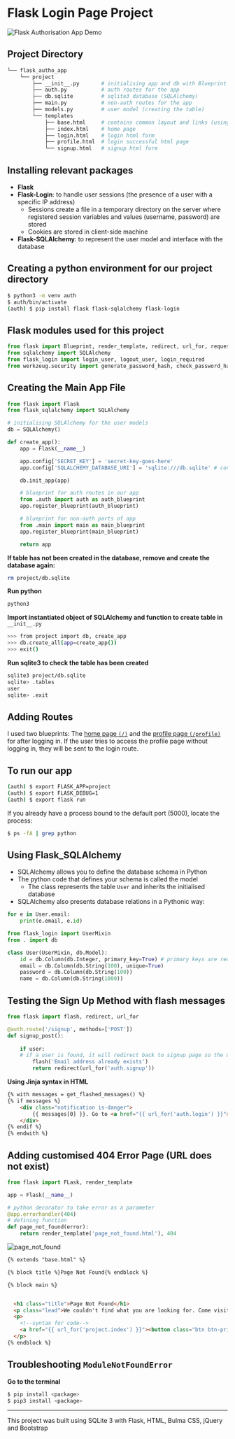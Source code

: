 # Flask Login Page Project 


![Flask Authorisation App Demo](flask-autho-appdemo.gif)

## Project Directory
```bash
└── flask_autho_app
    └── project
        ├── __init__.py       # initialising app and db with Blueprint and SQLAlchemy
        ├── auth.py           # auth routes for the app
        ├── db.sqlite         # sqlite3 database (SQLAlchemy)
        ├── main.py           # non-auth routes for the app
        ├── models.py         # user model (creating the table)
        └── templates
            ├── base.html     # contains common layout and links (using bulma css)
            ├── index.html    # home page
            ├── login.html    # login html form
            ├── profile.html  # login successful html page
            └── signup.html   # signup html form
```

## Installing relevant packages
- **Flask**
- **Flask-Login**: to handle user sessions (the presence of a user with a specific IP address)  
    - Sessions create a file in a temporary directory on the server where registered session variables and values (username, password) are stored
    - Cookies are stored in client-side machine
- **Flask-SQLAlchemy**: to represent the user model and interface with the database

## Creating a python environment for our project directory 
```bash
$ python3 -m venv auth
$ auth/bin/activate
(auth) $ pip install flask flask-sqlalchemy flask-login
```

## Flask modules used for this project
```python
from flask import Blueprint, render_template, redirect, url_for, request, flash, session
from sqlalchemy import SQLAlchemy
from flask_login import login_user, logout_user, login_required
from werkzeug.security import generate_password_hash, check_password_hash
```

## Creating the Main App File 

```python
from flask import Flask
from flask_sqlalchemy import SQLAlchemy

# initialising SQLAlchemy for the user models
db = SQLAlchemy()

def create_app():
    app = Flask(__name__)

    app.config['SECRET_KEY'] = 'secret-key-goes-here'
    app.config['SQLALCHEMY_DATABASE_URI'] = 'sqlite:///db.sqlite' # connect to local database

    db.init_app(app)

    # blueprint for auth routes in our app
    from .auth import auth as auth_blueprint
    app.register_blueprint(auth_blueprint)

    # blueprint for non-auth parts of app
    from .main import main as main_blueprint
    app.register_blueprint(main_blueprint)

    return app
```

**If table has not been created in the database, remove and create the database again:**
```bash
rm project/db.sqlite
```

**Run python**
```bash
python3
```

**Import instantiated object of SQLAlchemy and function to create table in** `__init__.py`
```bash
>>> from project import db, create_app
>>> db.create_all(app=create_app())
>>> exit()
```

**Run sqlite3 to check the table has been created**
```bash
sqlite3 project/db.sqlite
sqlite> .tables
user
sqlite> .exit
```

## Adding Routes 
I used two blueprints: The [home page `(/)`](project/templates/index.html) and the [profile page `(/profile)`](project/templates/profile.html) for after logging in. If the user tries to access the profile page without logging in, they will be sent to the login route.

## To run our app
```bash
(auth) $ export FLASK_APP=project
(auth) $ export FLASK_DEBUG=1
(auth) $ export flask run
```

If you already have a process bound to the default port (5000), locate the process:
```bash
$ ps -fA | grep python
```

## Using Flask_SQLAlchemy
- SQLAlchemy allows you to define the database schema in Python
- The python code that defines your schema is called the model
    - The class represents the table `User` and inherits the initialised database
- SQLAlchemy also presents database relations in a Pythonic way:
```python
for e in User.email:
    print(e.email, e.id)
```

```python
from flask_login import UserMixin
from . import db

class User(UserMixin, db.Model):
    id = db.Column(db.Integer, primary_key=True) # primary keys are required by SQLAlchemy
    email = db.Column(db.String(100), unique=True)
    password = db.Column(db.String(100))
    name = db.Column(db.String(1000))
```

## Testing the Sign Up Method with flash messages 
```python
from flask import flash, redirect, url_for

@auth.route('/signup', methods=['POST'])
def signup_post():
    
    if user:
    # if a user is found, it will redirect back to signup page so the user can try again 
        flash('Email address already exists')
        return redirect(url_for('auth.signup'))
```

**Using Jinja syntax in HTML**
```html
{% with messages = get_flashed_messages() %}
{% if messages %}
    <div class="notification is-danger">
        {{ messages[0] }}. Go to <a href="{{ url_for('auth.login') }}">login page</a>.
    </div>
{% endif %}
{% endwith %}
```

## Adding customised 404 Error Page (URL does not exist)
```python
from flask import FLask, render_template

app = Flask(__name__)

# python decorator to take error as a parameter
@app.errorhandler(404)
# defining function
def page_not_found(error):
    return render_template('page_not_found.html'), 404
```

![page_not_found](404.jpeg)

```html
{% extends "base.html" %}

{% block title %}Page Not Found{% endblock %}

{% block main %}


  <h1 class="title">Page Not Found</h1>
  <p class="lead">We couldn't find what you are looking for. Come visit the homepage :)</p>
  <p>
    <!--syntax for code-->
    <a href="{{ url_for('project.index') }}"><button class="btn btn-primary my-2">Home</button></a>
  </p>
{% endblock %}
```

## Troubleshooting `ModuleNotFoundError`
**Go to the terminal**
```bash
$ pip install <package>
$ pip3 install <package>
```

---

This project was built using SQLite 3 with Flask, HTML, Bulma CSS, jQuery and Bootstrap 

